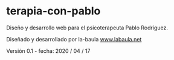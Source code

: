 # terapia-con-pablo
Diseño y desarrollo web para el psicoterapeuta Pablo Rodríguez.

Diseñado y desarrollado por la-baula www.labaula.net

Versión 0.1 -  fecha: 2020 / 04 / 17

